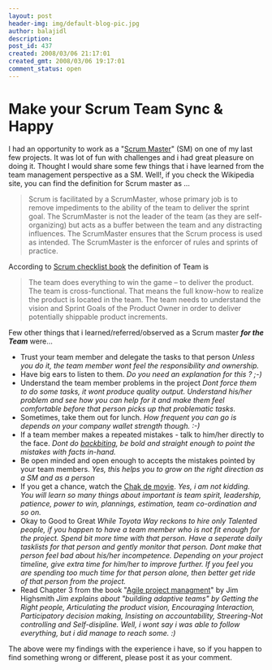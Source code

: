 ```yaml
---
layout: post
header-img: img/default-blog-pic.jpg
author: balajidl
description: 
post_id: 437
created: 2008/03/06 21:17:01
created_gmt: 2008/03/06 19:17:01
comment_status: open
---
```


# Make your Scrum Team Sync & Happy

<p>I had an opportunity to work as a "<a href="http://en.wikipedia.org/wiki/Scrum_(development)#ScrumMaster_.28or_Facilitator.29">Scrum Master</a>" (SM) on one of my last few projects. It was lot of fun with challenges and i had great pleasure on doing it. Thought I would share some few things that i have learned from the team management perspective as a SM.
<!--more-->
Well!, if you check the Wikipedia site, you can find the definition for Scrum master as ...<blockquote>Scrum is facilitated by a ScrumMaster, whose primary job is to remove impediments to the ability of the team to deliver the sprint goal. The ScrumMaster is not the leader of the team (as they are self-organizing) but acts as a buffer between the team and any distracting influences. The ScrumMaster ensures that the Scrum process is used as intended. The ScrumMaster is the enforcer of rules and sprints of practice.</blockquote>
According to <a href="http://www.infoq.com/minibooks/scrum-checklists">Scrum checklist book</a> the definition of Team is
<blockquote>The team does everything to win the game – to deliver the product. The team is cross-functional. That means the full know-how to realize the product is located in the team. The team needs to understand the vision and Sprint Goals of the Product Owner in order to deliver potentially shippable product increments.</blockquote></p>
<p>Few other things that i learned/referred/observed as a Scrum master <strong><em>for the Team</em></strong> were...
<ul>
 <li>Trust your team member and delegate the tasks to that person
 <em>Unless you do it, the team member wont feel the responsibility and ownership.</em></li>
 <li>Have big ears to listen to them.
 <em>Do you need an explanation for this ? ;-)</em></li>
 <li>Understand the team member problems in the project
 <em>Dont force them to do some tasks, it wont produce quality output. Understand his/her problem and see how you can help for it and make them feel comfortable before that person picks up that problematic tasks.</em></li>
 <li>Sometimes, take them out for lunch.
 <em>How frequent you can go is depends on your company wallet strength though. :-)</em></li>
 <li>If a team member makes a repeated mistakes - talk to him/her directly to the face.
 <em>Dont do <a href="http://www1.istockphoto.com/file_thumbview_approve/870404/2/istockphoto_870404_gossip.jpg">backbiting</a>, be bold and straight enough to point the mistakes with facts in-hand.</em></li>
 <li>Be open minded and open enough to accepts the mistakes pointed by your team members.
 <em>Yes, this helps you to grow on the right direction as a SM and as a person</em></li>
 <li>If you get a chance, watch the <a href="http://www.imdb.com/title/tt0871510/">Chak de movie</a>.
 <em>Yes, i am not kidding. You will learn so many things about important is team spirit, leadership, patience, power to win, plannings, estimation, team co-ordination and so on.</em></li>
<li>Okay to Good to Great
<em>While Toyota Way reckons to hire only Talented people, if you happen to have a team member who is not fit enough for the project. Spend bit more time with that person. Have a seperate daily tasklists for that person and gently monitor that person. Dont make that person feel bad about his/her incompetence. Depending on your project timeline, give extra time for him/her to improve further. If you feel you are spending too much time for that person alone, then better get ride of that person from the project.</em></li>
 <li>Read Chapter 3 from the book "<a href="http://www.adaptivesd.com/">Agile project managment</a>" by Jim Highsmith
 <em>Jim explains about "building adaptive teams" by Getting the Right people, Articulating the product vision, Encouraging Interaction, Participatory decision making, Insisting on accountability, Streering-Not controlling and Self-disipline.
Well, i wont say i was able to follow everything, but i did manage to reach some. :)</em></li>
</ul>
The above were my findings with the experience i have, so if you happen to find something wrong or different, please post it as your comment.</p>